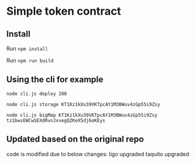 # Simple token contract

## Install

Run `npm install`

Run `npm run build`

## Using the cli for example

`node cli.js deploy 200`

`node cli.js storage KT1Kz1kXu39VKTpcAY1M3BWuv4zGp55i9Zsy`

`node cli.js bigMap KT1Kz1kXu39VKTpcAY1M3BWuv4zGp55i9Zsy tz1bwsEWCwSEXdRvnJxvegQZKeX5dj6oKEys`

## Updated based on the original repo
code is modified due to below changes:
ligo upgraded
taquito upgraded
